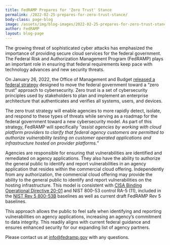 ```yaml
---
title: FedRAMP Prepares for 'Zero Trust' Stance
permalink: /2022-02-25-prepares-for-zero-trust-stance/
body-class: page-blog
image: /assets/img/blog-images/2022-02-25-prepares-for-zero-trust-stance.png
author: FedRAMP
layout: blog-page
---
```

The growing threat of sophisticated cyber attacks has emphasized the importance of providing secure cloud services for the federal government. The Federal Risk and Authorization Management Program (FedRAMP) plays an important role in ensuring that federal requirements keep pace with technology advances and new security threats.

On January 26, 2022, the Office of Management and Budget <a href="https://www.whitehouse.gov/wp-content/uploads/2022/01/M-22-09.pdf" target="_blank" rel="noopener noreferrer">released a federal strategy</a> designed to move the federal government toward a “zero trust” approach to cybersecurity. Zero trust is a set of cybersecurity principles used by stakeholders to plan and implement an enterprise architecture that authenticates and verifies all systems, users, and devices.

The zero trust strategy will enable agencies to more rapidly detect, isolate, and respond to these types of threats while serving as a roadmap for the federal government toward a new cybersecurity model. As part of this strategy, FedRAMP will specifically “*assist agencies by working with cloud platform providers to clarify that federal agency customers are permitted to authorize vulnerability testing on customer operated applications and infrastructure hosted on provider platforms.*"

Agencies are responsible for ensuring that vulnerabilities are identified and remediated on agency applications. They also have the ability to authorize the general public to identify and report vulnerabilities in an agency application that resides within the commercial cloud offering. Independently from any authorization, the commercial cloud offering may provide the ability to the general public to identify and report vulnerabilities on the hosting infrastructure. This model is consistent with <a href="https://www.cisa.gov/binding-operational-directive-20-01" target="_blank" rel="noopener noreferrer">CISA Binding Operational Directive 20-01</a> and NIST 800-53 control RA-5 (11), included in the <a href="https://csrc.nist.gov/publications/detail/sp/800-53b/final" target="_blank" rel="noopener noreferrer">NIST Rev 5 800-53B</a> baselines as well as current draft FedRAMP Rev 5 baselines.

This approach allows the public to feel safe when identifying and reporting vulnerabilities on agency applications,  increasing an agency’s commitment to data integrity. This readily aligns with current federal guidance and ensures enhanced security for our expanding list of agency partners. 

Please contact us at <a href="mailto:info@fedramp.gov">info@fedramp.gov</a> with any questions.
